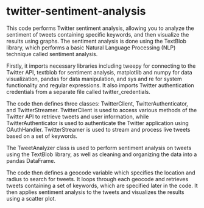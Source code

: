 # twitter-sentiment-analysis

This code performs Twitter sentiment analysis, allowing you to analyze the sentiment of tweets containing specific keywords, and then visualize the results using graphs. The sentiment analysis is done using the TextBlob library, which performs a basic Natural Language Processing (NLP) technique called sentiment analysis.

Firstly, it imports necessary libraries including tweepy for connecting to the Twitter API, textblob for sentiment analysis, matplotlib and numpy for data visualization, pandas for data manipulation, and sys and re for system functionality and regular expressions. It also imports Twitter authentication credentials from a separate file called twitter_credentials.

The code then defines three classes: TwitterClient, TwitterAuthenticator, and TwitterStreamer. TwitterClient is used to access various methods of the Twitter API to retrieve tweets and user information, while TwitterAuthenticator is used to authenticate the Twitter application using OAuthHandler. TwitterStreamer is used to stream and process live tweets based on a set of keywords.

The TweetAnalyzer class is used to perform sentiment analysis on tweets using the TextBlob library, as well as cleaning and organizing the data into a pandas DataFrame.

The code then defines a geocode variable which specifies the location and radius to search for tweets. It loops through each geocode and retrieves tweets containing a set of keywords, which are specified later in the code. It then applies sentiment analysis to the tweets and visualizes the results using a scatter plot.
